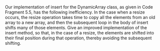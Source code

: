 Our implementation of insert for the DynamicArray class, as given in
Code Fragment 5.5, has the following inefficiency. In the case when a resize occurs, the resize operation takes time to
copy all the elements from an old array to a new array, and then the subsequent loop in the body of
insert shifts many of those elements. Give an improved implementation
of the insert method, so that, in the case of a resize, the elements are
shifted into their final position during that operation, thereby avoiding the
subsequent shifting.